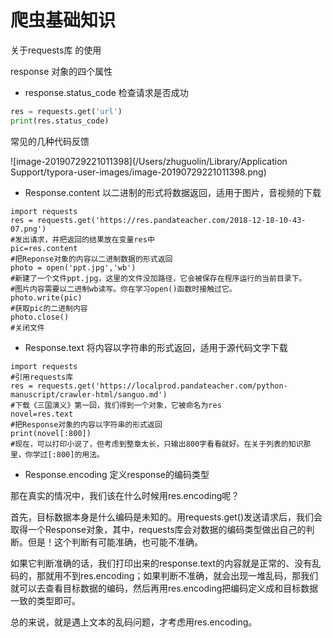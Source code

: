 # 爬虫基础知识

关于requests库 的使用

response 对象的四个属性

- response.status_code  检查请求是否成功

```python
res = requests.get('url')
print(res.status_code)
```



常见的几种代码反馈

![image-20190729221011398](/Users/zhuguolin/Library/Application Support/typora-user-images/image-20190729221011398.png)

- Response.content  以二进制的形式将数据返回，适用于图片，音视频的下载

```
import requests
res = requests.get('https://res.pandateacher.com/2018-12-18-10-43-07.png')
#发出请求，并把返回的结果放在变量res中
pic=res.content
#把Reponse对象的内容以二进制数据的形式返回
photo = open('ppt.jpg','wb')
#新建了一个文件ppt.jpg，这里的文件没加路径，它会被保存在程序运行的当前目录下。
#图片内容需要以二进制wb读写。你在学习open()函数时接触过它。
photo.write(pic) 
#获取pic的二进制内容
photo.close()
#关闭文件
```

- Response.text 将内容以字符串的形式返回，适用于源代码文字下载  

```
import requests
#引用requests库
res = requests.get('https://localprod.pandateacher.com/python-manuscript/crawler-html/sanguo.md')
#下载《三国演义》第一回，我们得到一个对象，它被命名为res
novel=res.text
#把Response对象的内容以字符串的形式返回
print(novel[:800])
#现在，可以打印小说了，但考虑到整章太长，只输出800字看看就好。在关于列表的知识那里，你学过[:800]的用法。
```

- Response.encoding  定义response的编码类型

那在真实的情况中，我们该在什么时候用res.encoding呢？

首先，目标数据本身是什么编码是未知的。用requests.get()发送请求后，我们会取得一个Response对象，其中，requests库会对数据的编码类型做出自己的判断。但是！这个判断有可能准确，也可能不准确。

如果它判断准确的话，我们打印出来的response.text的内容就是正常的、没有乱码的，那就用不到res.encoding；如果判断不准确，就会出现一堆乱码，那我们就可以去查看目标数据的编码，然后再用res.encoding把编码定义成和目标数据一致的类型即可。

总的来说，就是遇上文本的乱码问题，才考虑用res.encoding。